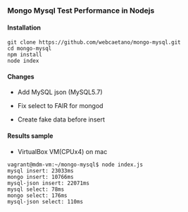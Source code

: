 ### Mongo Mysql Test Performance in Nodejs

#### Installation

```
git clone https://github.com/webcaetano/mongo-mysql.git
cd mongo-mysql
npm install
node index
```

#### Changes

* Add MySQL json (MySQL5.7)

* Fix select to FAIR for mongod

* Create fake data before insert


#### Results sample

* VirtualBox VM(CPUx4) on mac
```
vagrant@mdm-vm:~/mongo-mysql$ node index.js
mysql insert: 23033ms
mongo insert: 10766ms
mysql-json insert: 22071ms
mysql select: 78ms
mongo select: 176ms
mysql-json select: 110ms
```
